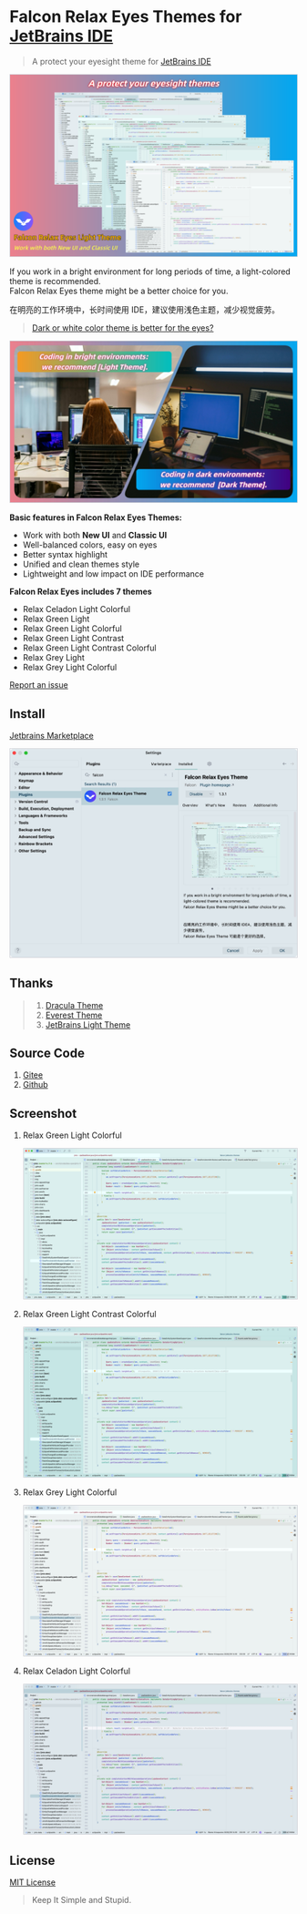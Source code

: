 # Falcon Relax Eyes Themes for [JetBrains IDE](https://www.jetbrains.com/)

> A protect your eyesight theme for [JetBrains IDE](https://www.jetbrains.com/)

<img src="./assets/home.png" alt="Relax Green Light Colorful" style="border: 1px solid #CED0D6;">

If you work in a bright environment for long periods of time, a light-colored theme is recommended.
<br/>
Falcon Relax Eyes theme might be a better choice for you.<br/>

在明亮的工作环境中，长时间使用 IDE，建议使用浅色主题，减少视觉疲劳。<br/>

> <a href="https://ux.stackexchange.com/questions/53264/dark-or-white-color-theme-is-better-for-the-eyes">Dark or white color theme is better for the eyes?</a>
<img src="./assets/about.jpg" alt="Relax Green Light Colorful" style="border: 1px solid #CED0D6;">

**Basic features in Falcon Relax Eyes Themes:**

- Work with both **New UI** and **Classic UI**
- Well-balanced colors, easy on eyes
- Better syntax highlight
- Unified and clean themes style
- Lightweight and low impact on IDE performance

**Falcon Relax Eyes includes 7 themes**

- Relax Celadon Light Colorful
- Relax Green Light
- Relax Green Light Colorful
- Relax Green Light Contrast
- Relax Green Light Contrast Colorful
- Relax Grey Light
- Relax Grey Light Colorful

<a href="https://github.com/panxiaoan/falcon-jetbrains-themes/issues">Report an issue</a>

## Install

[Jetbrains Marketplace](https://plugins.jetbrains.com/plugin/26026-falcon-relax-eyes-light-theme)

<img src="./assets/marketplace.jpg" alt="marketplace" style="border: 1px solid #CED0D6;">

## Thanks

> 1. [Dracula Theme](https://plugins.jetbrains.com/plugin/12275-dracula-theme)
> 2. [Everest Theme](https://plugins.jetbrains.com/plugin/22653-everest-theme)
> 3. [JetBrains Light Theme](https://www.jetbrains.com/idea/)

## Source Code

1. [Gitee](https://gitee.com/panxiaoan/falcon-jetbrains-themes)
2. [Github](https://github.com/panxiaoan/falcon-jetbrains-themes)

## Screenshot

1. Relax Green Light Colorful

    <img src="./assets/relax-green-light-colorful.jpg" alt="Relax Green Light Colorful" style="border: 1px solid #CED0D6;">

2. Relax Green Light Contrast Colorful

    <img src="./assets/relax-green-light-contrast-colorful.jpg" alt="Relax Green Light Contrast Colorful" style="border: 1px solid #CED0D6;">

3. Relax Grey Light Colorful

    <img src="./assets/relax-grey-light-colorful.jpg" alt="Relax Grey Light Colorful" style="border: 1px solid #CED0D6;">

4. Relax Celadon Light Colorful

    <img src="./assets/relax-celadon-light-colorful.jpg" alt="Relax Celadon Light Colorful" style="border: 1px solid #CED0D6;">

## License

[MIT License](./LICENSE)

> Keep It Simple and Stupid.